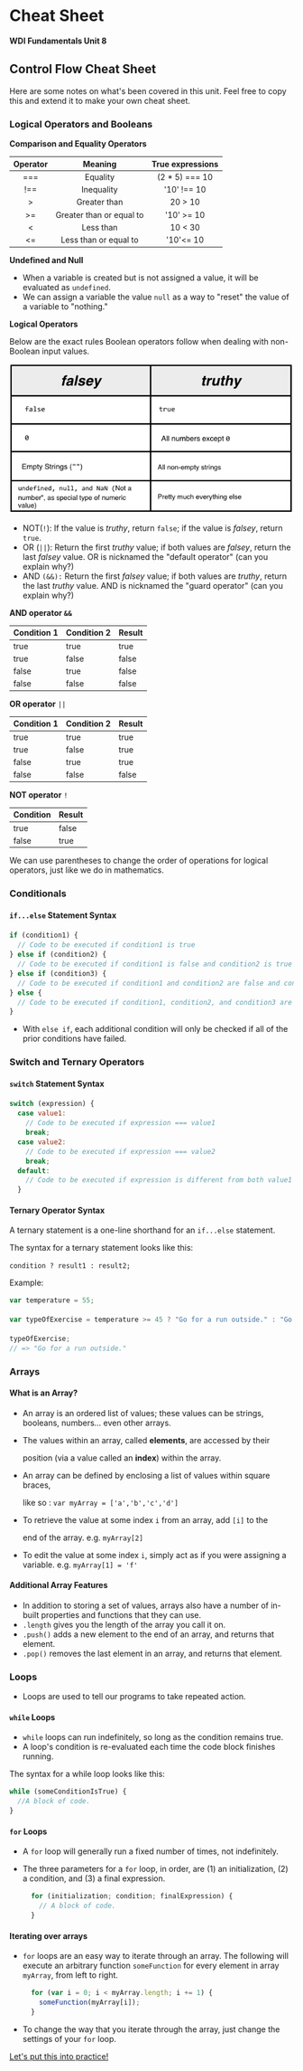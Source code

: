 # Cheat Sheet

**WDI Fundamentals Unit 8**

## Control Flow Cheat Sheet

Here are some notes on what's been covered in this unit. Feel free to copy this and extend it to make your own cheat sheet.

### Logical Operators and Booleans

**Comparison and Equality Operators**

| Operator | Meaning | True expressions |
| :---: | :---: | :---: |
| === | Equality | \(2 \* 5\) === 10 |
| !== | Inequality | '10' !== 10 |
| &gt; | Greater than | 20 &gt; 10 |
| &gt;= | Greater than or equal to | '10' &gt;= 10 |
| &lt; | Less than | 10 &lt; 30 |
| &lt;= | Less than or equal to | '10'&lt;= 10 |

**Undefined and Null**

* When a variable is created but is not assigned a value, it will be evaluated as `undefined`.
* We can assign a variable the value `null` as a way to "reset" the value of a variable to "nothing."

**Logical Operators**

Below are the exact rules Boolean operators follow when dealing with non-Boolean input values.

![](../.gitbook/assets/falsey_truthy%20%281%29.png)

* NOT\(`!`\): If the value is _truthy_, return `false`; if the value is _falsey_, return `true`.
* OR \(`||`\): Return the first _truthy_ value; if both values are _falsey_, return the last _falsey_ value. OR is nicknamed the "default operator" \(can you explain why?\)
* AND `(&&):` Return the first _falsey_ value; if both values are _truthy_, return the last _truthy_ value. AND is nicknamed the "guard operator" \(can you explain why?\)

**AND operator `&&`**

| Condition 1 | Condition 2 | Result |
| :--- | :--- | :--- |
| true | true | true |
| true | false | false |
| false | true | false |
| false | false | false |

**OR operator** `||`

| Condition 1 | Condition 2 | Result |
| :--- | :--- | :--- |
| true | true | true |
| true | false | true |
| false | true | true |
| false | false | false |

**NOT operator** `!`

| Condition | Result |
| :--- | :--- |
| true | false |
| false | true |

We can use parentheses to change the order of operations for logical operators, just like we do in mathematics.

### Conditionals

#### `if...else` Statement Syntax

```javascript
if (condition1) {
  // Code to be executed if condition1 is true
} else if (condition2) {
  // Code to be executed if condition1 is false and condition2 is true
} else if (condition3) {
  // Code to be executed if condition1 and condition2 are false and condition3 is true
} else {
  // Code to be executed if condition1, condition2, and condition3 are false
}
```

* With `else if`, each additional condition will only be checked if all of the prior conditions have failed.

### Switch and Ternary Operators

#### `switch` Statement Syntax

```javascript
switch (expression) {
  case value1:
    // Code to be executed if expression === value1
    break;
  case value2:
    // Code to be executed if expression === value2
    break;
  default:
    // Code to be executed if expression is different from both value1 and value2
  }
```

#### Ternary Operator Syntax

A ternary statement is a one-line shorthand for an `if...else` statement.

The syntax for a ternary statement looks like this:

`condition ? result1 : result2;`

Example:

```javascript
var temperature = 55;

var typeOfExercise = temperature >= 45 ? "Go for a run outside." : "Go to the gym.";

typeOfExercise;
// => "Go for a run outside."
```

### Arrays

#### What is an Array?

* An array is an ordered list of values; these values can be strings, booleans, numbers... even other arrays.
* The values within an array, called **elements**, are accessed by their

  position \(via a value called an **index**\) within the array.

* An array can be defined by enclosing a list of values within square braces,

  like so : `var myArray = ['a','b','c','d']`

* To retrieve the value at some index `i` from an array, add `[i]` to the

  end of the array. e.g. `myArray[2]`

* To edit the value at some index `i`, simply act as if you were assigning a variable. e.g. `myArray[1] = 'f'`

#### Additional Array Features

* In addition to storing a set of values, arrays also have a number of in-built properties and functions that they can use.
* `.length` gives you the length of the array you call it on.
* `.push()` adds a new element to the end of an array, and returns that element.
* `.pop()` removes the last element in an array, and returns that element.

### Loops

* Loops are used to tell our programs to take repeated action.

#### `while` Loops

* `while` loops can run indefinitely, so long as the condition remains true.
* A loop's condition is re-evaluated each time the code block finishes running.

The syntax for a while loop looks like this:

```javascript
while (someConditionIsTrue) {
  //A block of code.
}
```

#### `for` Loops

* A `for` loop will generally run a fixed number of times, not indefinitely.
* The three parameters for a `for` loop, in order, are \(1\) an initialization, \(2\) a condition, and \(3\) a final expression.

  ```javascript
    for (initialization; condition; finalExpression) {
      // A block of code.
    }
  ```

#### Iterating over arrays

* `for` loops are an easy way to iterate through an array. The following will execute an arbitrary function `someFunction` for every element in array `myArray`, from left to right.

  ```javascript
    for (var i = 0; i < myArray.length; i += 1) {
      someFunction(myArray[i]);
    }
  ```

* To change the way that you iterate through the array, just change the settings of your `for` loop.

[Let's put this into practice!](control-flow-assignment.md)

